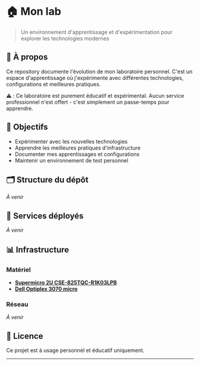 # 🏠 Mon lab

> Un environnement d'apprentissage et d'expérimentation pour explorer les technologies modernes

## 📖 À propos

Ce repository documente l'évolution de mon laboratoire personnel. C'est un espace d'apprentissage où j'expérimente avec différentes technologies, configurations et meilleures pratiques.

**⚠️** : Ce laboratoire est purement éducatif et expérimental. Aucun service professionnel n'est offert - c'est simplement un passe-temps pour apprendre.

## 🎯 Objectifs

- Expérimenter avec les nouvelles technologies
- Apprendre les meilleures pratiques d'infrastructure
- Documenter mes apprentissages et configurations
- Maintenir un environnement de test personnel

## 🗂️ Structure du dépôt

*À venir*

## 🚀 Services déployés

*À venir*

## 📊 Infrastructure

### Matériel
- **[Supermicro 2U CSE-825TQC-R1K03LPB](docs/hardware/Supermicro%202U%20CSE-825TQC-R1K03LPB.md)**
- **[Dell Optiplex 3070 micro](docs/hardware/Dell%20Optiplex%203070%20micro.md)**

### Réseau
*À venir*

## 📄 Licence

Ce projet est à usage personnel et éducatif uniquement.

---
